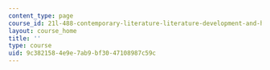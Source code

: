 ```yaml
---
content_type: page
course_id: 21l-488-contemporary-literature-literature-development-and-human-rights-spring-2008
layout: course_home
title: ''
type: course
uid: 9c382158-4e9e-7ab9-bf30-47108987c59c
---
```

